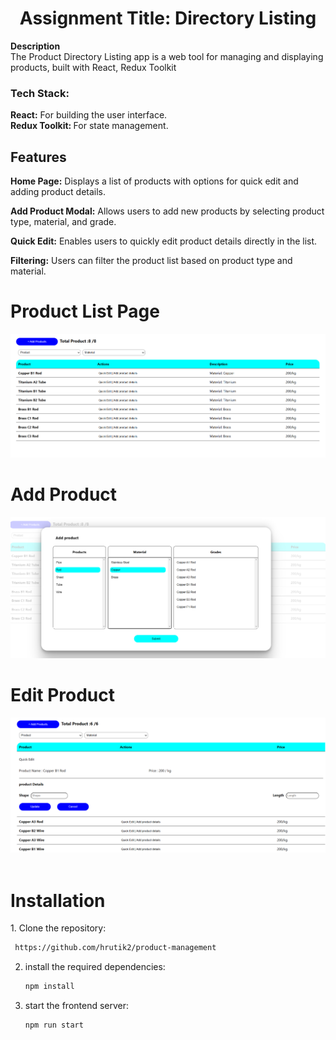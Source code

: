 <h1 align="center">Assignment Title:  Directory Listing</h1>
  <div>
    <b>Description</b>
  </br>
    The Product Directory Listing app is a web tool for managing and displaying products, built with React, Redux Toolkit
  </div>
<div>
<h3>Tech Stack:</h3>

<b>React:</b> For building the user interface.
</br>
<b>Redux Toolkit: </b> For state management.
</div>

<div>
 <h2>Features</h2>
  <p><b>Home Page:</b> Displays a list of products with options for quick edit and adding product details.</p>
<p><b> Add Product Modal:</b> Allows users to add new products by selecting product type, material, and grade.</p>
<p><b>Quick Edit:</b> Enables users to quickly edit product details directly in the list.</p>
<p><b>Filtering:</b> Users can filter the product list based on product type and material.</p>
</div>
<div>
  <h1>Product List Page</h1>
   <img src="https://github.com/hrutik2/product-management/blob/master/public/home%20page.png"/>
</div>
<div>
  <h1>Add Product</h1>
   <img src="https://github.com/hrutik2/product-management/blob/master/public/add.png"/>
</div>
<div>
  <h1>Edit Product</h1>
  <img src="https://github.com/hrutik2/product-management/blob/master/public/Edit.png"/>
</div>

</br>
<div>
  <h1>Installation</h1>
  1. Clone the repository:

   ```sh
    https://github.com/hrutik2/product-management
   ```



2. install the required dependencies:

   ```sh
   npm install
   ```

3. start the frontend server:

   ```sh
   npm run start
   ```

</div>
